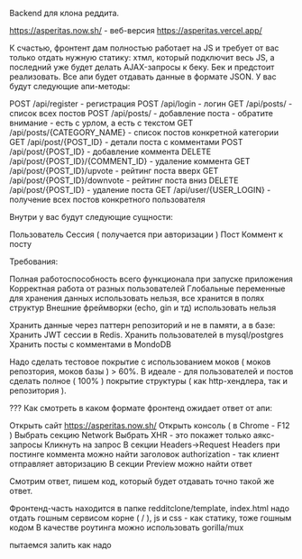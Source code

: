 Backend для клона реддита.

https://asperitas.now.sh/ - веб-версия
https://asperitas.vercel.app/

К счастью, фронтент дам полностью работает на JS и требует от вас только отдать нужную статику: хтмл, который подключит весь JS, а последний уже будет делать AJAX-запросы к беку.
Бек и предстоит реализовать. Все апи будет отдавать данные в формате JSON.
У вас будут следующие апи-методы:

POST /api/register - регистрация
POST /api/login - логин
GET /api/posts/ - список всех постов
POST /api/posts/ - добавление поста - обратите внимание - есть с урлом, а есть с текстом
GET /api/posts/{CATEGORY_NAME} - список постов конкретной категории
GET /api/post/{POST_ID} - детали поста с комментами
POST /api/post/{POST_ID} - добавление коммента
DELETE /api/post/{POST_ID}/{COMMENT_ID} - удаление коммента
GET /api/post/{POST_ID}/upvote - рейтинг поста вверх
GET /api/post/{POST_ID}/downvote - рейтинг поста вниз
DELETE /api/post/{POST_ID} - удаление поста
GET /api/user/{USER_LOGIN} - получение всех постов конкретного пользователя

Внутри у вас будут следующие сущности:

Пользователь
Сессия ( получается при авторизации )
Пост
Коммент к посту

Требования:

Полная работоспособность всего функционала при запуске приложения
Корректная работа от разных пользователей
Глобальные переменные для хранения данных использовать нельзя, все хранится в полях структур
Внешние фреймворки (echo, gin и тд) использовать нельзя

Хранить данные через паттерн репозиторий и не в памяти, а в базе:
Хранить JWT сессии в Redis.
Хранить пользователей в mysql/postgres
Хранить посты с комментами в MondoDB

Надо сделать тестовое покрытие с использованием моков ( моков репозтория, моков базы ) > 60%.
В идеале - для пользователей и постов сделать полное ( 100% ) покрытие структуры ( как http-хендлера, так и репозитория ).

??? Как смотреть в каком формате фронтенд ожидает ответ от апи:

Открыть сайт https://asperitas.now.sh/
Открыть консоль ( в Chrome - F12 )
Выбрать секцию Network
Выбрать XHR - это покажет только аякс-запросы
Кликнуть на запрос
В секции Headers->Request Headers при постинге коммента можно найти заголовок authorization - так клиент отправляет авторизацию
В секции Preview можно найти ответ

Смотрим ответ, пишем код, который будет отдавать точно такой же ответ.

Фронтенд-часть находится в папке redditclone/template, index.html надо отдать гошным сервисом корне ( / ), js и css - как статику, тоже гошным кодом
В качестве роутинга можно использовать gorilla/mux

пытаемся залить как надо